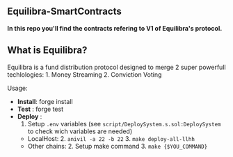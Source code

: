 ## Equilibra-SmartContracts


**In this repo you'll find the contracts refering to V1 of Equilibra's protocol.**

## What is Equilibra?
Equilibra is a fund distribution protocol designed to merge 2 super powerfull techlologies:
    1. Money Streaming
    2. Conviction Voting
    
Usage:
-   **Install**: forge install
-   **Test** : forge test 
-   **Deploy** : 
    1. Setup `.env` variables (see `script/DeploySystem.s.sol:DeploySystem` to check wich variables are needed)
    - LocalHost:
        2. `anivil -a 22 -b 22`
        3. `make deploy-all-llhh`
    -  Other chains:
        2. Setup make command
        3. `make {$YOU_COMMAND}`

        
